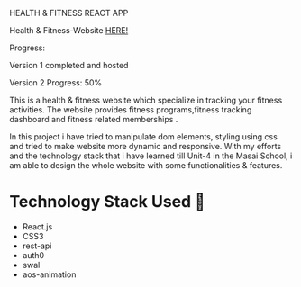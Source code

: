 
 HEALTH & FITNESS REACT APP




Health & Fitness-Website   [HERE!](https://healthfitness1reactapp.netlify.app/)

Progress:

Version 1 completed and hosted

Version 2 Progress: 50%




This is a health & fitness website which specialize in tracking your fitness activities. The website provides fitness programs,fitness tracking dashboard and fitness related memberships .

In this project i have tried to manipulate dom elements, styling using css and tried to make website more dynamic and responsive. With my efforts and the technology stack that i have learned till Unit-4 in the Masai School, i am able to design the whole website with some functionalities & features.


# Technology Stack Used 🌟
* React.js
* CSS3
* rest-api
* auth0
* swal
* aos-animation

